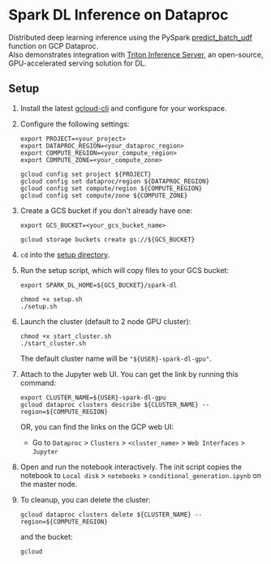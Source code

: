 # Spark DL Inference on Dataproc

Distributed deep learning inference using the PySpark [predict_batch_udf](https://spark.apache.org/docs/latest/api/python/reference/api/pyspark.ml.functions.predict_batch_udf.html#pyspark.ml.functions.predict_batch_udf) function on GCP Dataproc.  
Also demonstrates integration with [Triton Inference Server](https://developer.nvidia.com/nvidia-triton-inference-server), an open-source, GPU-accelerated serving solution for DL. 

## Setup

1. Install the latest [gcloud-cli](https://cloud.google.com/sdk/docs/install) and configure for your workspace.

2. Configure the following settings:
    ```shell
    export PROJECT=<your_project>
    export DATAPROC_REGION=<your_dataproc_region>
    export COMPUTE_REGION=<your_compute_region>
    export COMPUTE_ZONE=<your_compute_zone>

    gcloud config set project ${PROJECT}
    gcloud config set dataproc/region ${DATAPROC_REGION}
    gcloud config set compute/region ${COMPUTE_REGION}
    gcloud config set compute/zone ${COMPUTE_ZONE}
    ```

3. Create a GCS bucket if you don't already have one:
    ```shell
    export GCS_BUCKET=<your_gcs_bucket_name>

    gcloud storage buckets create gs://${GCS_BUCKET}
    ```

4. `cd` into the [setup directory](setup).

5. Run the setup script, which will copy files to your GCS bucket: 
    ```shell
    export SPARK_DL_HOME=${GCS_BUCKET}/spark-dl

    chmod +x setup.sh
    ./setup.sh
    ```

6. Launch the cluster (default to 2 node GPU cluster):
    ```shell
    chmod +x start_cluster.sh
    ./start_cluster.sh
    ```
    The default cluster name will be `"${USER}-spark-dl-gpu"`.

7. Attach to the Jupyter web UI. You can get the link by running this command:
    ```shell
    export CLUSTER_NAME=${USER}-spark-dl-gpu
    gcloud dataproc clusters describe ${CLUSTER_NAME} --region=${COMPUTE_REGION}
    ```

    OR, you can find the links on the GCP web UI:
    - Go to `Dataproc` > `Clusters` > `<cluster_name>` > `Web Interfaces` > `Jupyter`

8. Open and run the notebook interactively. 
The init script copies the notebook to `Local disk` > `notebooks` > `conditional_generation.ipynb` on the master node.

9. To cleanup, you can delete the cluster:
    ```shell
    gcloud dataproc clusters delete ${CLUSTER_NAME} --region=${COMPUTE_REGION}
    ```
    and the bucket:
    ```shell
    gcloud 
    ```
